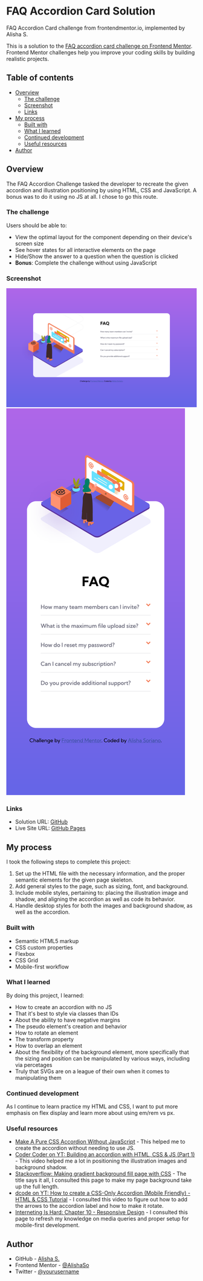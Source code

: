 # FAQ Accordion Card Solution
FAQ Accordion Card challenge from frontendmentor.io, implemented by Alisha S.

This is a solution to the [FAQ accordion card challenge on Frontend Mentor](https://www.frontendmentor.io/challenges/faq-accordion-card-XlyjD0Oam). Frontend Mentor challenges help you improve your coding skills by building realistic projects.

## Table of contents

- [Overview](#overview)
  - [The challenge](#the-challenge)
  - [Screenshot](#screenshot)
  - [Links](#links)
- [My process](#my-process)
  - [Built with](#built-with)
  - [What I learned](#what-i-learned)
  - [Continued development](#continued-development)
  - [Useful resources](#useful-resources)
- [Author](#author)

## Overview
The FAQ Accordion Challenge tasked the developer to recreate the given accordion and illustration positioning by using HTML, CSS and JavaScript. A bonus was to do it using no JS at all. I chose to go this route.

### The challenge

Users should be able to:

- View the optimal layout for the component depending on their device's screen size
- See hover states for all interactive elements on the page
- Hide/Show the answer to a question when the question is clicked
- **Bonus**: Complete the challenge without using JavaScript

### Screenshot

![Desktop](./faq-accordion-desktop.png)
![Mobile](./faq-accordion-mobile.png)

### Links

- Solution URL: [GitHub](https://github.com/AlishaSo/faq-accordion-card)
- Live Site URL: [GitHub Pages](https://alishaso.github.io/faq-accordion-card/)

## My process
I took the following steps to complete this project:

  1. Set up the HTML file with the necessary <head> information, and the proper semantic <body> elements for the given page skeleton.
  2. Add general styles to the page, such as sizing, font, and background.
  3. Include mobile styles, pertaining to: placing the illustration image and shadow, and aligning the accordion as well as code its behavior.
  4. Handle desktop styles for both the images and background shadow, as well as the accordion.

### Built with

- Semantic HTML5 markup
- CSS custom properties
- Flexbox
- CSS Grid
- Mobile-first workflow

### What I learned

By doing this project, I learned:

- How to create an accordion with no JS
- That it's best to style via classes than IDs
- About the ability to have negative margins
- The pseudo element's creation and behavior
- How to rotate an element
- The transform property
- How to overlap an element
- About the flexibility of the background element, more specifically that the sizing and position can be manipulated by various ways, including via percetages
- Truly that SVGs are on a league of their own when it comes to manipulating them

### Continued development

As I continue to learn practice my HTML and CSS, I want to put more emphasis on flex display and learn more about using em/rem vs px.

### Useful resources

- [Make A Pure CSS Accordion Without JavaScript](https://supfort.com/pure-css-accordion-without-javascript#:target) - This helped me to create the accordion without needing to use JS.
- [Coder Coder on YT: Building an accordion with HTML, CSS & JS (Part 1)](https://www.youtube.com/watch?v=FboXxLxg8eo) - This video helped me a lot in positioning the illustration images and background shadow.
- [Stackoverflow: Making gradient background fill page with CSS](https://stackoverflow.com/questions/16841323/making-gradient-background-fill-page-with-css/16841457) - The title says it all, I consulted this page to make my page background take up the full length.
- [dcode on YT: How to create a CSS-Only Accordion (Mobile Friendly) - HTML & CSS Tutorial](https://www.youtube.com/watch?v=pzy_QStQaqA) - I consulted this video to figure out how to add the arrows to the accordion label and how to make it rotate.
- [Interneting Is Hard: Chapter 10 - Responsive Design](https://www.internetingishard.com/html-and-css/responsive-design/) - I consulted this page to refresh my knowledge on media queries and proper setup for mobile-first development.

## Author

- GitHub - [Alisha S.](https://github.com/AlishaSo/)
- Frontend Mentor - [@AlishaSo](https://www.frontendmentor.io/profile/AlishaSo)
- Twitter - [@yourusername](https://www.twitter.com/yourusername)
